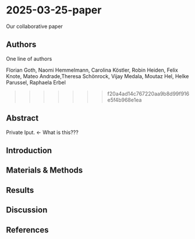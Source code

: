 # 2025-03-25-paper
Our collaborative paper

## Authors

One line of authors

Florian Goth, Naomi Hemmelmann, Carolina Köstler, Robin Heiden, Felix Knote, Mateo Andrade,Theresa Schönrock, Vijay Medala, Moutaz Hel, Helke Parussel, Raphaela Erbel
>>>>>>> f20a4ad14c767220aa9b8d99f916e5f4b968e1ea

## Abstract
Private Iput. <- What is this???

## Introduction

## Materials & Methods

## Results

## Discussion

## References



